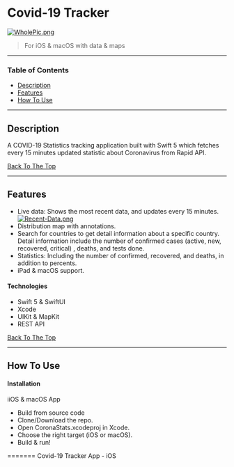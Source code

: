 # Covid-19 Tracker

[![WholePic.png](https://i.postimg.cc/wBWDSXsJ/WholePic.png)](https://postimg.cc/WDkDZJ8b)

>For iOS & macOS with data & maps

---

### Table of Contents

- [Description](#description)
- [Features](#features)
- [How To Use](#how-to-use)

---

## Description

A COVID-19 Statistics tracking application built with Swift 5 which fetches every 15 minutes updated statistic about Coronavirus from Rapid API.

[Back To The Top](#read-me-template)

---
## Features

* Live data: Shows the most recent data, and updates every 15 minutes.
[![Recent-Data.png](https://i.postimg.cc/GtxJ2Z58/Recent-Data.png)](https://postimg.cc/T5hWNHGf)
* Distribution map with annotations.
* Search for countries to get detail information about a specific country. Detail information include the number of confirmed cases (active,
new, recovered, critical) , deaths, and tests done.
* Statistics: Including the number of confirmed, recovered, and deaths, in addition to percents.
* iPad & macOS support.

#### Technologies

-  Swift 5 & SwiftUI
-  Xcode
-  UIKit & MapKit
-  REST API

[Back To The Top](#read-me-template)

---
## How To Use

#### Installation
iiOS & macOS App
* Build from source code
* Clone/Download the repo.
* Open CoronaStats.xcodeproj in Xcode.
* Choose the right target (iOS or macOS).
* Build & run!

=======
Covid-19 Tracker App - iOS
>>>>>>> 
